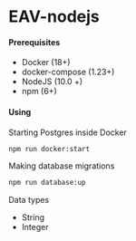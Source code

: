 # EAV-nodejs

#### Prerequisites

- Docker (18+)
- docker-compose (1.23+)
- NodeJS (10.0 +)
- npm (6+)

#### Using

Starting Postgres inside Docker

```bash
npm run docker:start
```

Making database migrations

```bash
npm run database:up
```


Data types
- String
- Integer
